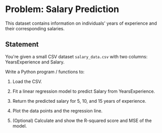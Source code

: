 # Problem: Salary Prediction

This dataset contains information on individuals' years of experience and their corresponding salaries.

## Statement

You're given a small CSV dataset `salary_data.csv` with two columns: YearsExperience and Salary.

Write a Python program / functions to:

1. Load the CSV.

2. Fit a linear regression model to predict Salary from YearsExperience.

3. Return the predicted salary for 5, 10, and 15 years of experience.

4. Plot the data points and the regression line.

5. (Optional) Calculate and show the R-squared score and MSE of the model.
